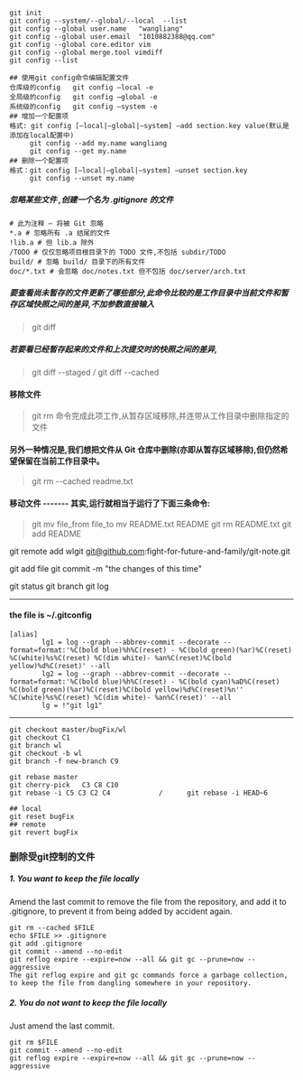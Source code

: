 ```
git init
git config --system/--global/--local  --list
git config --global user.name   "wangliang"
git config --global user.email  "1010882388@qq.com"
git config --global core.editor vim
git config --global merge.tool vimdiff
git config --list

## 使用git config命令编辑配置文件
仓库级的config   git config –local -e
全局级的config   git config –global -e
系统级的config   git config –system -e
## 增加一个配置项
格式: git config [–local|–global|–system] –add section.key value(默认是添加在local配置中)  
     git config --add my.name wangliang
     git config --get my.name
## 删除一个配置项
格式：git config [–local|–global|–system] –unset section.key
     git config --unset my.name
```
##### 忽略某些文件 ,创建一个名为 .gitignore 的文件   
```
# 此为注释 – 将被 Git 忽略
*.a # 忽略所有 .a 结尾的文件
!lib.a # 但 lib.a 除外
/TODO # 仅仅忽略项目根目录下的 TODO 文件,不包括 subdir/TODO
build/ # 忽略 build/ 目录下的所有文件
doc/*.txt # 会忽略 doc/notes.txt 但不包括 doc/server/arch.txt
```
##### 要查看尚未暂存的文件更新了哪些部分,此命令比较的是工作目录中当前文件和暂存区域快照之间的差异,不加参数直接输入
> git diff
##### 若要看已经暂存起来的文件和上次提交时的快照之间的差异,
> git diff --staged  /   git diff --cached

#### 移除文件
> git rm 命令完成此项工作,从暂存区域移除,并连带从工作目录中删除指定的文件

#### 另外一种情况是,我们想把文件从 Git 仓库中删除(亦即从暂存区域移除),但仍然希望保留在当前工作目录中。
>git rm --cached readme.txt
#### 移动文件 -------  其实,运行就相当于运行了下面三条命令:
>git mv file_from file_to
 mv README.txt README
 git rm README.txt
 git add README

git remote add wlgit git@github.com:fight-for-future-and-family/git-note.git

git add file
git commit -m "the changes of this time"

git status
git branch
git log

---
#### the file is ~/.gitconfig
```
[alias]
        lg1 = log --graph --abbrev-commit --decorate --format=format:'%C(bold blue)%h%C(reset) - %C(bold green)(%ar)%C(reset) %C(white)%s%C(reset) %C(dim white)- %an%C(reset)%C(bold yellow)%d%C(reset)' --all
        lg2 = log --graph --abbrev-commit --decorate --format=format:'%C(bold blue)%h%C(reset) - %C(bold cyan)%aD%C(reset) %C(bold green)(%ar)%C(reset)%C(bold yellow)%d%C(reset)%n''          %C(white)%s%C(reset) %C(dim white)- %an%C(reset)' --all
        lg = !"git lg1"
```
---
```
git checkout master/bugFix/wl
git checkout C1
git branch wl
git checkout -b wl
git branch -f new-branch C9

git rebase master
git cherry-pick   C3 C8 C10
git rebase -i C5 C3 C2 C4            /      git rebase -i HEAD~6

## local
git reset bugFix          
## remote
git revert bugFix
```

### 删除受git控制的文件
##### 1. You want to keep the file locally
Amend the last commit to remove the file from the repository, and add it to .gitignore, to prevent it from being added by accident again.
```
git rm --cached $FILE
echo $FILE >> .gitignore
git add .gitignore
git commit --amend --no-edit
git reflog expire --expire=now --all && git gc --prune=now --aggressive
The git reflog expire and git gc commands force a garbage collection, to keep the file from dangling somewhere in your repository.
```
##### 2. You do not want to keep the file locally
Just amend the last commit.
```
git rm $FILE
git commit --amend --no-edit
git reflog expire --expire=now --all && git gc --prune=now --aggressive
```
